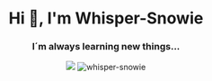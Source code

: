 <h1 align="center">Hi 👋, I'm Whisper-Snowie</h1>
<h3 align="center">I´m always learning new things...</h3>

<p align="center" >
  <img src="https://github-readme-streak-stats.vercel.app.com/api?username=whisper-snowie&show_icons=true&count_private=true&theme=darcula&hide_border=true&hide=issues&bg_color=00000000" />
  
  
  <img src="https://github-readme-stats.vercel.app/api/top-langs?username=whisper-snowie&show_icons=true&locale=en&layout=compact&hide_border=true&theme=darcula&bg_color=00000000" alt="whisper-snowie" />
</p>


